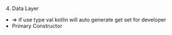 4. Data Layer
 -  => if use type val kotlin will auto generate get set for developer
 - Primary Constructor
